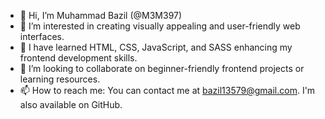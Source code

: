 - 👋 Hi, I’m Muhammad Bazil (@M3M397)
- 👀 I’m interested in creating visually appealing and user-friendly web interfaces.
- 🌱 I have learned HTML, CSS, JavaScript, and SASS enhancing my frontend development skills.
- 💞️ I’m looking to collaborate on beginner-friendly frontend projects or learning resources.
- 📫 How to reach me: You can contact me at bazil13579@gmail.com. I'm also available on GitHub.
